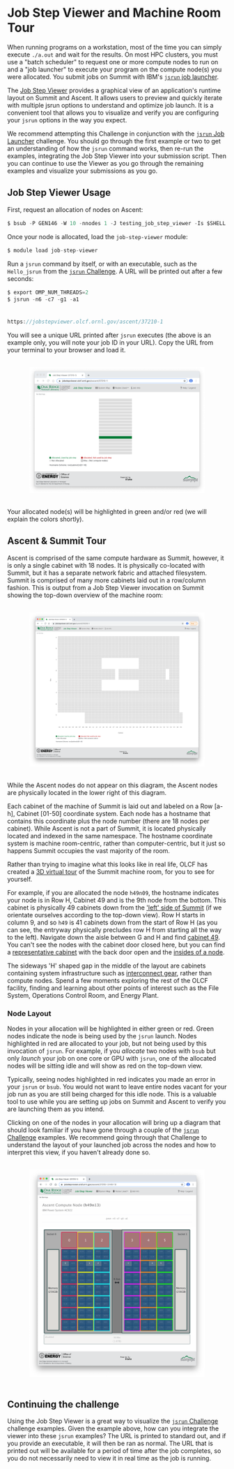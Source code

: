# Job Step Viewer and Machine Room Tour

When running programs on a workstation, most of the time you can simply execute `./a.out` and wait for the results. On most HPC clusters, you must use a "batch scheduler" to request one or more compute nodes to run on and a "job launcher" to execute your program on the compute node(s) you were allocated. You submit jobs on Summit with IBM's [`jsrun` job launcher](../jsrun_Job_Launcher).

The [Job Step Viewer](https://jobstepviewer.olcf.ornl.gov/) provides a graphical view of an application's runtime layout on Summit and Ascent. It allows users to preview and quickly iterate with multiple jsrun options to understand and optimize job launch. It is a convenient tool that allows you to visualize and verify you are configuring your `jsrun` options in the way you expect.

We recommend attempting this Challenge in conjunction with the [`jsrun` Job Launcher](../jsrun_Job_Launcher) challenge. You should go through the first example or two to get an understanding of how the `jsrun` command works, then re-run the examples, integrating the Job Step Viewer into your submission script. Then you can continue to use the Viewer as you go through the remaining examples and visualize your submissions as you go.

## Job Step Viewer Usage

First, request an allocation of nodes on Ascent:

```c
$ bsub -P GEN146 -W 10 -nnodes 1 -J testing_job_step_viewer -Is $SHELL
```

Once your node is allocated, load the `job-step-viewer` module:

```c
$ module load job-step-viewer
```

Run a `jsrun` command by itself, or with an executable, such as the `Hello_jsrun` from the [`jsrun` Challenge](../jsrun_Job_Launcher). A URL will be printed out after a few seconds:

```c
$ export OMP_NUM_THREADS=2
$ jsrun -n6 -c7 -g1 -a1


https://jobstepviewer.olcf.ornl.gov/ascent/37210-1

```

You will see a unique URL printed after `jsrun` executes (the above is an example only, you will note your job ID in your URL). Copy the URL from your terminal to your browser and load it.

<br>
<center>
<img src="images/jsviewer_4.png" style="width:80%">
</center>
<br>

Your allocated node(s) will be highlighted in green and/or red (we will explain the colors shortly).

## Ascent & Summit Tour

Ascent is comprised of the same compute hardware as Summit, however, it is only a single cabinet with 18 nodes. It is physically co-located with Summit, but it has a separate network fabric and attached filesystem. Summit is comprised of many more cabinets laid out in a row/column fashion. This is output from a Job Step Viewer invocation on Summit showing the top-down overview of the machine room:

<br>
<center>
<img src="images/jsviewer_1.png" style="width:80%">
</center>
<br>

While the Ascent nodes do not appear on this diagram, the Ascent nodes are physically located in the lower right of this diagram.

Each cabinet of the machine of Summit is laid out and labeled on a Row [a-h], Cabinet [01-50] coordinate system. Each node has a hostname that contains this coordinate plus the node number (there are 18 nodes per cabinet). While Ascent is not a part of Summit, it is located physically located and indexed in the same namespace. The hostname coordinate system is machine room-centric, rather than computer-centric, but it just so happens Summit occupies the vast majority of the room.

Rather than trying to imagine what this looks like in real life, OLCF has created a [3D virtual tour](https://my.matterport.com/show/?m=iBfbj7ET4LT) of the Summit machine room, for you to see for yourself.

For example, if you are allocated the node `h49n09`, the hostname indicates your node is in Row H, Cabinet 49 and is the 9th node from the bottom. This cabinet is physically 49 cabinets down from the ['left' side of Summit](https://my.matterport.com/show/?m=iBfbj7ET4LT&sr=-.4,-1.13&ss=110) (if we orientate ourselves according to the top-down view). Row H starts in column 9, and so `h49` is 41 cabinets down from the start of Row H (as you can see, the entryway physically precludes row H from starting all the way to the left). Navigate down the aisle between G and H and find [cabinet 49](https://my.matterport.com/show/?m=iBfbj7ET4LT). You can't see the nodes with the cabinet door closed here, but you can find a [representative cabinet](https://my.matterport.com/show/?m=iBfbj7ET4LT&sr=-.31,.18&ss=82) with the back door open and the [insides of a node](https://my.matterport.com/show/?m=iBfbj7ET4LT&sr=-2.53,.12&ss=11).

The sideways 'H' shaped gap in the middle of the layout are cabinets containing system infrastructure such as [interconnect gear](https://my.matterport.com/show/?m=iBfbj7ET4LT&sr=-.51,.9&ss=86), rather than compute nodes. Spend a few moments exploring the rest of the OLCF facility, finding and learning about other points of interest such as the File System, Operations Control Room, and Energy Plant.

### Node Layout

Nodes in your allocation will be highlighted in either green or red. Green nodes indicate the node is being used by the `jsrun` launch. Nodes highlighted in red are allocated to your job, but not being used by this invocation of `jsrun`. For example, if you _allocate_ two nodes with `bsub` but only _launch_ your job on one core or GPU with `jsrun`, one of the allocated nodes will be sitting idle and will show as red on the top-down view. 

Typically, seeing nodes highlighted in red indicates you made an error in your `jsrun` or `bsub`. You would not want to leave entire nodes vacant for your job run as you are still being charged for this idle node. This is a valuable tool to use while you are setting up jobs on Summit and Ascent to verify you are launching them as you intend.

Clicking on one of the nodes in your allocation will bring up a diagram that should look familiar if you have gone through a couple of the [`jsrun` Challenge](../jsrun_Job_Launcher) examples. We recommend going through that Challenge to understand the layout of your launched job across the nodes and how to interpret this view, if you haven't already done so.

<br>
<center>
<img src="images/jsviewer_5.png" style="width:80%">
</center>
<br>

## Continuing the challenge

Using the Job Step Viewer is a great way to visualize the [`jsrun` Challenge](../jsrun_Job_Launcher) challenge examples. Given the example above, how can you integrate the viewer into these `jsrun` examples? The URL is printed to standard out, and if you provide an executable, it will then be ran as normal. The URL that is printed out will be available for a period of time after the job completes, so you do not necessarily need to view it in real time as the job is running.
